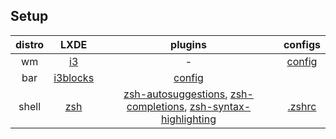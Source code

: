 ## Setup

distro|LXDE | plugins | configs
:--:|:-------:|:------:|:-----:
wm|[i3](https://github.com/i3/i3) | - | [config](https://github.com/Kelvin-Hey/dotfiles/blob/main/i3/config)
bar|[i3blocks](https://github.com/vivien/i3blocks) | [config](https://github.com/Kelvin-Hey/dotfiles/blob/main/i3blocks/i3blocks.conf)
shell|[zsh](https://www.zsh.org/)| [zsh-autosuggestions](https://github.com/zsh-users/zsh-autosuggestions), [zsh-completions](https://github.com/zsh-users/zsh-completions), [zsh-syntax-highlighting](https://github.com/zsh-users/zsh-syntax-highlighting) | [.zshrc](https://github.com/Kelvin-Hey/dotfiles/blob/main/ZSH/zshrc)

